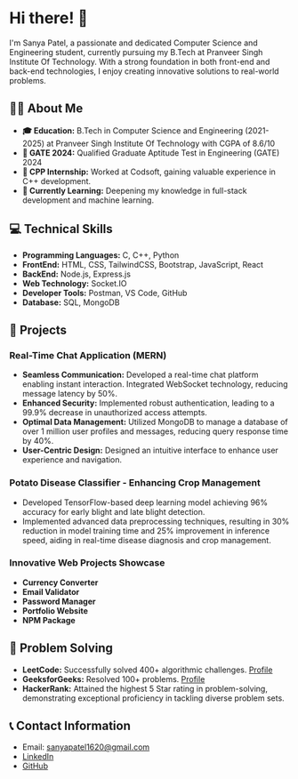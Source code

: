 # Hi there! 👋

I'm Sanya Patel, a passionate and dedicated Computer Science and Engineering student, currently pursuing my B.Tech at Pranveer Singh Institute Of Technology. With a strong foundation in both front-end and back-end technologies, I enjoy creating innovative solutions to real-world problems.

## 👩‍💻 About Me
- **🎓 Education:** B.Tech in Computer Science and Engineering (2021-2025) at Pranveer Singh Institute Of Technology with CGPA of 8.6/10
- **🌟 GATE 2024:** Qualified Graduate Aptitude Test in Engineering (GATE) 2024
- **💼 CPP Internship:** Worked at Codsoft, gaining valuable experience in C++ development.
- **🌱 Currently Learning:** Deepening my knowledge in full-stack development and machine learning.

## 💻 Technical Skills
- **Programming Languages:** C, C++, Python  
- **FrontEnd:** HTML, CSS, TailwindCSS, Bootstrap, JavaScript, React  
- **BackEnd:** Node.js, Express.js  
- **Web Technology:** Socket.IO  
- **Developer Tools:** Postman, VS Code, GitHub  
- **Database:** SQL, MongoDB  

## 📂 Projects
### Real-Time Chat Application (MERN)
- **Seamless Communication:** Developed a real-time chat platform enabling instant interaction. Integrated WebSocket technology, reducing message latency by 50%.
- **Enhanced Security:** Implemented robust authentication, leading to a 99.9% decrease in unauthorized access attempts.
- **Optimal Data Management:** Utilized MongoDB to manage a database of over 1 million user profiles and messages, reducing query response time by 40%.
- **User-Centric Design:** Designed an intuitive interface to enhance user experience and navigation.

### Potato Disease Classifier - Enhancing Crop Management
- Developed TensorFlow-based deep learning model achieving 96% accuracy for early blight and late blight detection.
- Implemented advanced data preprocessing techniques, resulting in 30% reduction in model training time and 25% improvement in inference speed, aiding in real-time disease diagnosis and crop management.

### Innovative Web Projects Showcase
- **Currency Converter**
- **Email Validator**
- **Password Manager**
- **Portfolio Website**
- **NPM Package**

## 🧩 Problem Solving
- **LeetCode:** Successfully solved 400+ algorithmic challenges. [Profile](https://leetcode.com/u/sanya1620/)
- **GeeksforGeeks:** Resolved 100+ problems. [Profile](https://www.geeksforgeeks.org/user/sanyapatfk2b/)
- **HackerRank:** Attained the highest 5 Star rating in problem-solving, demonstrating exceptional proficiency in tackling diverse problem sets.

## 📞 Contact Information
- Email: [sanyapatel1620@gmail.com](mailto:sanyapatel1620@gmail.com)
- [LinkedIn](https://www.linkedin.com/in/sanya-patel-94a995228/)
- [GitHub](https://github.com/Sanya-Patel)
